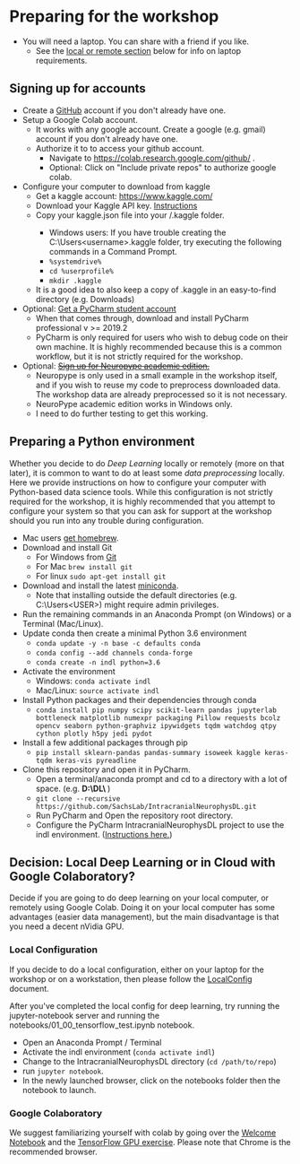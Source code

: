 # Preparing for the workshop

* You will need a laptop. You can share with a friend if you like.
    * See the [local or remote section](#local-deep-learning) below for info on laptop requirements.
    
## Signing up for accounts

* Create a [GitHub](https://github.com/) account if you don't already have one.
* Setup a Google Colab account.
    * It works with any google account. Create a google (e.g. gmail) account if you don't already have one.
    * Authorize it to to access your github account.
        * Navigate to https://colab.research.google.com/github/ .
        * Optional: Click on "Include private repos" to authorize google colab.
* Configure your computer to download from kaggle
    * Get a kaggle account: https://www.kaggle.com/
    * Download your Kaggle API key. [Instructions](https://github.com/Kaggle/kaggle-api#api-credentials)
    * Copy your kaggle.json file into your <home>/.kaggle folder.
        * Windows users: If you have trouble creating the C:\Users\<username>\.kaggle folder,
        try executing the following commands in a Command Prompt.
        * `%systemdrive%`
        * `cd %userprofile%`
        * `mkdir .kaggle`
    * It is a good idea to also keep a copy of .kaggle in an easy-to-find directory (e.g. Downloads) 
* Optional: [Get a PyCharm student account](https://www.jetbrains.com/shop/eform/students)
    * When that comes through, download and install PyCharm professional v >= 2019.2
    * PyCharm is only required for users who wish to debug code on their own machine.
    It is highly recommended because this is a common workflow, but it is not strictly required for the workshop.
* Optional: [~~Sign up for Neuropype academic edition.~~](https://www.neuropype.io/academic-edition)
    * Neuropype is only used in a small example in the workshop itself, and if you wish to reuse
    my code to preprocess downloaded data. The workshop data are already preprocessed so it is not necessary.
    * NeuroPype academic edition works in Windows only.
    * I need to do further testing to get this working.
    
## Preparing a Python environment

Whether you decide to do _Deep Learning_ locally or remotely (more on that later),
it is common to want to do at least some _data preprocessing_ locally. Here we provide instructions on
how to configure your computer with Python-based data science tools. While this configuration is not strictly
required for the workshop, it is highly recommended that you attempt to configure your system so that you
can ask for support at the workshop should you run into any trouble during configuration.

* Mac users [get homebrew](https://brew.sh/).
* Download and install Git
     * For Windows from [Git](https://gitforwindows.org/)
     * For Mac `brew install git`
     * For linux `sudo apt-get install git`
* Download and install the latest [miniconda](https://docs.conda.io/en/latest/miniconda.html).
    * Note that installing outside the default directories (e.g. C:\Users\<USER>) might require admin privileges.
* Run the remaining commands in an Anaconda Prompt (on Windows) or a Terminal (Mac/Linux).  
* Update conda then create a minimal Python 3.6 environment
    * `conda update -y -n base -c defaults conda`
    * `conda config --add channels conda-forge`
    * `conda create -n indl python=3.6`
* Activate the environment
    * Windows: `conda activate indl`
    * Mac/Linux: `source activate indl`
* Install Python packages and their dependencies through conda
    * `conda install pip numpy scipy scikit-learn pandas jupyterlab bottleneck matplotlib numexpr packaging Pillow requests bcolz opencv seaborn python-graphviz ipywidgets tqdm watchdog qtpy cython plotly h5py jedi pydot`
* Install a few additional packages through pip
    * `pip install sklearn-pandas pandas-summary isoweek kaggle keras-tqdm keras-vis pyreadline`
* Clone this repository and open it in PyCharm.
    * Open a terminal/anaconda prompt and cd to a directory with a lot of space. (e.g. <strong> D:\DL\ </strong> )
    * `git clone --recursive https://github.com/SachsLab/IntracranialNeurophysDL.git`
    * Run PyCharm and Open the repository root directory.
    * Configure the PyCharm IntracranialNeurophysDL project to use the indl environment.
    ([Instructions here.](https://github.com/SachsLab/IntracranialNeurophysDL/tree/master/docs/ConfigurePyCharmCondaEnvironment.pdf))
    
## Decision: Local Deep Learning or in Cloud with Google Colaboratory? 

Decide if you are going to do deep learning on your local computer, or remotely using Google Colab.
Doing it on your local computer has some advantages (easier data management),
but the main disadvantage is that you need a decent nVidia GPU.

### Local Configuration 

If you decide to do a local configuration, either on your laptop for the workshop or on a workstation, then please
follow the [LocalConfig](https://github.com/SachsLab/IntracranialNeurophysDL/tree/master/docs/LocalConfig.md) document. 

After you've completed the local config for deep learning, try running the jupyter-notebook
server and running the notebooks/01_00_tensorflow_test.ipynb notebook.
* Open an Anaconda Prompt / Terminal
* Activate the indl environment (`conda activate indl`)
* Change to the IntracranialNeurophysDL directory (`cd /path/to/repo`)
* run `jupyter notebook`.
* In the newly launched browser, click on the notebooks folder then the notebook to launch. 

### Google Colaboratory
We suggest familiarizing yourself with colab by going over the [Welcome Notebook](https://colab.research.google.com/notebooks/welcome.ipynb) 
and the [TensorFlow GPU exercise](https://colab.research.google.com/notebooks/gpu.ipynb).
Please note that Chrome is the recommended browser.
